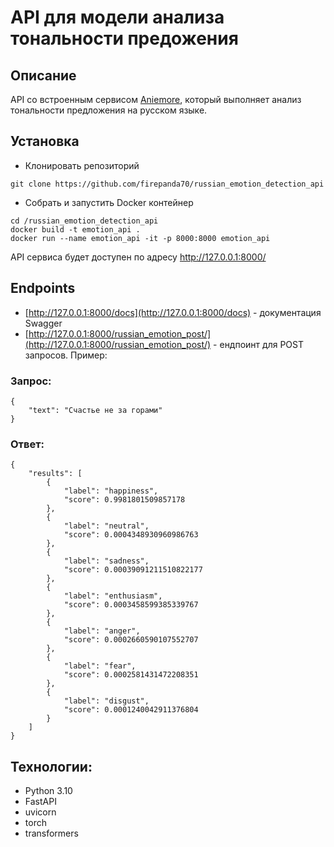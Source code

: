# API для модели анализа тональности предожения

## Описание
API со встроенным сервисом [Aniemore](https://github.com/aniemore/Aniemore), который выполняет анализ тональности предложения на русском языке.

## Установка

- Клонировать репозиторий
```
git clone https://github.com/firepanda70/russian_emotion_detection_api
```

- Собрать и запустить Docker контейнер 
```
cd /russian_emotion_detection_api
docker build -t emotion_api .
docker run --name emotion_api -it -p 8000:8000 emotion_api 
```

API сервиса будет доступен по адресу http://127.0.0.1:8000/

## Endpoints

- [http://127.0.0.1:8000/docs](http://127.0.0.1:8000/docs) - документация Swagger
- [http://127.0.0.1:8000/russian_emotion_post/](http://127.0.0.1:8000/russian_emotion_post/) - ендпоинт для POST запросов. Пример:

### Запрос: 
```
{
    "text": "Счастье не за горами"
}
```

### Ответ:
```
{
    "results": [
        {
            "label": "happiness",
            "score": 0.9981801509857178
        },
        {
            "label": "neutral",
            "score": 0.0004348930960986763
        },
        {
            "label": "sadness",
            "score": 0.00039091211510822177
        },
        {
            "label": "enthusiasm",
            "score": 0.0003458599385339767
        },
        {
            "label": "anger",
            "score": 0.0002660590107552707
        },
        {
            "label": "fear",
            "score": 0.0002581431472208351
        },
        {
            "label": "disgust",
            "score": 0.0001240042911376804
        }
    ]
}
```
## Технологии:
- Python 3.10
- FastAPI
- uvicorn 
- torch
- transformers

